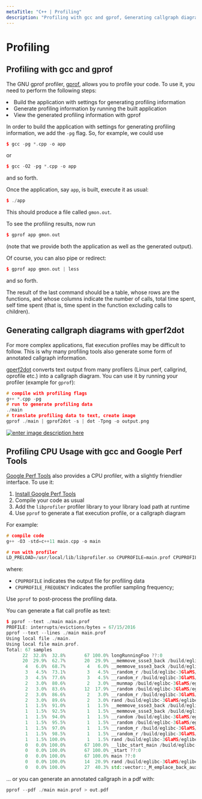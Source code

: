 ```yaml
---
metaTitle: "C++ | Profiling"
description: "Profiling with gcc and gprof, Generating callgraph diagrams with gperf2dot, Profiling CPU Usage with gcc and Google Perf Tools"
---
```


# Profiling



## Profiling with gcc and gprof


The GNU gprof profiler, [gprof](https://sourceware.org/binutils/docs/gprof/), allows you to profile your code. To use it, you need to perform the following steps:

<li>
Build the application with settings for generating profiling information
</li>
<li>
Generate profiling information by running the built application
</li>
<li>
View the generated profiling information with gprof
</li>

In order to build the application with settings for generating profiling information, we add the `-pg` flag. So, for example, we could use

```cpp
$ gcc -pg *.cpp -o app

```

or

```cpp
$ gcc -O2 -pg *.cpp -o app

```

and so forth.

Once the application, say `app`, is built, execute it as usual:

```cpp
$ ./app

```

This should produce a file called `gmon.out`.

To see the profiling results, now run

```cpp
$ gprof app gmon.out

```

(note that we provide both the application as well as the generated output).

Of course, you can also pipe or redirect:

```cpp
$ gprof app gmon.out | less

```

and so forth.

The result of the last command should be a table, whose rows are the functions, and whose columns indicate the number of calls, total time spent, self time spent (that is, time spent in the function excluding calls to children).



## Generating callgraph diagrams with gperf2dot


For more complex applications, flat execution profiles may be difficult to follow. This is why many profiling tools also generate some form of annotated callgraph information.

[gperf2dot](https://github.com/jrfonseca/gprof2dot) converts text output from many profilers (Linux perf, callgrind, oprofile etc.) into a callgraph diagram. You can use it by running your profiler (example for `gprof`):

```cpp
# compile with profiling flags  
g++ *.cpp -pg
# run to generate profiling data                                            
./main
# translate profiling data to text, create image     
gprof ./main | gprof2dot -s | dot -Tpng -o output.png

```

[<img src="http://i.stack.imgur.com/QDQA0.png" alt="enter image description here" />](http://i.stack.imgur.com/QDQA0.png)



## Profiling CPU Usage with gcc and Google Perf Tools


[Google Perf Tools](https://github.com/gperftools/gperftools) also provides a CPU profiler, with a slightly friendlier interface. To use it:

1. [Install Google Perf Tools](https://github.com/gperftools/gperftools)
1. Compile your code as usual
1. Add the `libprofiler` profiler library to your library load path at runtime
1. Use `pprof` to generate a flat execution profile, or a callgraph diagram

For example:

```cpp
# compile code
g++ -O3 -std=c++11 main.cpp -o main

# run with profiler
LD_PRELOAD=/usr/local/lib/libprofiler.so CPUPROFILE=main.prof CPUPROFILE_FREQUENCY=100000 ./main

```

where:

- `CPUPROFILE` indicates the output file for profiling data
- `CPUPROFILE_FREQUENCY` indicates the profiler sampling frequency;

Use `pprof` to post-process the profiling data.

You can generate a flat call profile as text:

```cpp
$ pprof --text ./main main.prof
PROFILE: interrupts/evictions/bytes = 67/15/2016
pprof --text --lines ./main main.prof
Using local file ./main.
Using local file main.prof.
Total: 67 samples
      22  32.8%  32.8%       67 100.0% longRunningFoo ??:0
      20  29.9%  62.7%       20  29.9% __memmove_ssse3_back /build/eglibc-3GlaMS/eglibc-2.19/string/../sysdeps/x86_64/multiarch/memcpy-ssse3-back.S:1627
       4   6.0%  68.7%        4   6.0% __memmove_ssse3_back /build/eglibc-3GlaMS/eglibc-2.19/string/../sysdeps/x86_64/multiarch/memcpy-ssse3-back.S:1619
       3   4.5%  73.1%        3   4.5% __random_r /build/eglibc-3GlaMS/eglibc-2.19/stdlib/random_r.c:388
       3   4.5%  77.6%        3   4.5% __random_r /build/eglibc-3GlaMS/eglibc-2.19/stdlib/random_r.c:401
       2   3.0%  80.6%        2   3.0% __munmap /build/eglibc-3GlaMS/eglibc-2.19/misc/../sysdeps/unix/syscall-template.S:81
       2   3.0%  83.6%       12  17.9% __random /build/eglibc-3GlaMS/eglibc-2.19/stdlib/random.c:298
       2   3.0%  86.6%        2   3.0% __random_r /build/eglibc-3GlaMS/eglibc-2.19/stdlib/random_r.c:385
       2   3.0%  89.6%        2   3.0% rand /build/eglibc-3GlaMS/eglibc-2.19/stdlib/rand.c:26
       1   1.5%  91.0%        1   1.5% __memmove_ssse3_back /build/eglibc-3GlaMS/eglibc-2.19/string/../sysdeps/x86_64/multiarch/memcpy-ssse3-back.S:1617
       1   1.5%  92.5%        1   1.5% __memmove_ssse3_back /build/eglibc-3GlaMS/eglibc-2.19/string/../sysdeps/x86_64/multiarch/memcpy-ssse3-back.S:1623
       1   1.5%  94.0%        1   1.5% __random /build/eglibc-3GlaMS/eglibc-2.19/stdlib/random.c:293
       1   1.5%  95.5%        1   1.5% __random /build/eglibc-3GlaMS/eglibc-2.19/stdlib/random.c:296
       1   1.5%  97.0%        1   1.5% __random_r /build/eglibc-3GlaMS/eglibc-2.19/stdlib/random_r.c:371
       1   1.5%  98.5%        1   1.5% __random_r /build/eglibc-3GlaMS/eglibc-2.19/stdlib/random_r.c:381
       1   1.5% 100.0%        1   1.5% rand /build/eglibc-3GlaMS/eglibc-2.19/stdlib/rand.c:28
       0   0.0% 100.0%       67 100.0% __libc_start_main /build/eglibc-3GlaMS/eglibc-2.19/csu/libc-start.c:287
       0   0.0% 100.0%       67 100.0% _start ??:0
       0   0.0% 100.0%       67 100.0% main ??:0
       0   0.0% 100.0%       14  20.9% rand /build/eglibc-3GlaMS/eglibc-2.19/stdlib/rand.c:27
       0   0.0% 100.0%       27  40.3% std::vector::_M_emplace_back_aux ??:0

```

... or you can generate an annotated callgraph in a pdf with:

```cpp
pprof --pdf ./main main.prof > out.pdf

```

